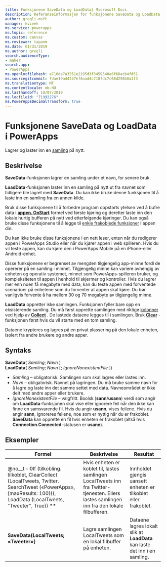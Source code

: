 ```yaml
---
title: Funksjonene SaveData og LoadData| Microsoft Docs
description: Referanseinformasjon for funksjonene SaveData og LoadData i PowerApps, inkludert syntaks
author: gregli-msft
manager: kvivek
ms.service: powerapps
ms.topic: reference
ms.custom: canvas
ms.reviewer: tapanm
ms.date: 01/31/2019
ms.author: gregli
search.audienceType:
- maker
search.app:
- PowerApps
ms.openlocfilehash: e716de7a3551e2195d3f3459540a6f68acb4fd51
ms.sourcegitcommit: 7dae19a44247ef6aad4c718fdc7c68d298b0a1f3
ms.translationtype: MT
ms.contentlocale: nb-NO
ms.lasthandoff: 10/07/2019
ms.locfileid: "71992276"
ms.PowerAppsDecimalTransform: true
---
```

# <a name="savedata-and-loaddata-functions-in-powerapps"></a>Funksjonene SaveData og LoadData i PowerApps
Lagrer og laster inn en [samling](../working-with-data-sources.md#collections) på nytt.

## <a name="description"></a>Beskrivelse
**SaveData**-funksjonen lagrer en samling under et navn, for senere bruk.  

**LoadData**-funksjonen laster inn en samling på nytt ut fra navnet som tidligere ble lagret med **SaveData**. Du kan ikke bruke denne funksjonen til å laste inn en samling fra en annen kilde.  

Bruk disse funksjonene til å forbedre program oppstarts ytelsen ved å bufre data i **[appen. OnStart](../controls/control-screen.md#additional-properties)** formel ved første kjøring og deretter laste inn den lokale hurtig bufferen på nytt ved etterfølgende kjøringer. Du kan også bruke disse funksjonene til å legge til [enkle frakoblede funksjoner](../offline-apps.md) i appen din.

Du kan ikke bruke disse funksjonene i en nett leser, enten når du redigerer appen i PowerApps Studio eller når du kjører appen i web spilleren. Hvis du vil teste appen, kan du kjøre den i PowerApps Mobile på en iPhone-eller Android-enhet.

Disse funksjonene er begrenset av mengden tilgjengelig app-minne fordi de opererer på en samling i minnet. Tilgjengelig minne kan variere avhengig av enheten og operativ systemet, minnet som PowerApps-spilleren bruker, og kompleksiteten til appen i henhold til skjermer og kontroller. Hvis du lagrer mer enn noen få megabyte med data, kan du teste appen med forventede scenarioer på enhetene som du forventer at appen skal kjøre. Du bør vanligvis forvente å ha mellom 30 og 70 megabyte av tilgjengelig minne.  

**LoadData** oppretter ikke samlingen. Funksjonen fyller bare opp en eksisterende samling. Du må først opprette samlingen med riktige [kolonner](../working-with-tables.md#columns) ved hjelp av **[Collect](function-clear-collect-clearcollect.md)** . De lastede dataene legges til i samlingen. Bruk **[Clear](function-clear-collect-clearcollect.md)** -funksjonen først hvis du vil starte med en tom samling.

Dataene krypteres og lagres på en privat plassering på den lokale enheten, isolert fra andre brukere og andre apper.

## <a name="syntax"></a>Syntaks
**SaveData**( *Samling*; *Navn* )<br>**LoadData**( *Samling*; *Navn* [; *IgnoreNonexistentFile* ])

* *Samling* – obligatorisk.  Samlingen som skal lagres eller lastes inn.
* *Navn* – obligatorisk.  Navnet på lagringen. Du må bruke samme navn for å lagre og laste inn det samme settet med data. Navneområdet er ikke delt med andre apper eller brukere.
* *IgnoreNonexistentFile* – valgfritt. Boolsk (**sann**/**usann**) verdi som angir om **LoadData**-funksjonen skal vise eller ignorere feil når den ikke kan finne en samsvarende fil. Hvis du angir **usann**, vises feilene. Hvis du angir **sann**, ignoreres feilene, noe som er nyttig når du er frakoblet. **SaveData** kan opprette en fil hvis enheten er frakoblet (altså hvis **Connection.Connected**-statusen er **usann**).

## <a name="examples"></a>Eksempler

| Formel | Beskrivelse | Resultat |
| --- | --- | --- |
| @no__t – 0If (tilkobling. tilkoblet, ClearCollect (LocalTweets, Twitter. SearchTweet («PowerApps», {maxResults: 100})), LoadData (LocalTweets, "Tweeter", True)) ** |Hvis enheten er koblet til, lastes samlingen LocalTweets inn fra Twitter-tjenesten. Ellers lastes samlingen inn fra den lokale filbufferen. |Innholdet gjengis uansett enheten er tilkoblet eller frakoblet. |
| **SaveData(LocalTweets; «Tweeter»)** |Lagre samlingen LocalTweets som en lokal filbuffer på enheten. |Dataene lagres lokalt slik at **LoadData** kan laste det inn i en samling. |

